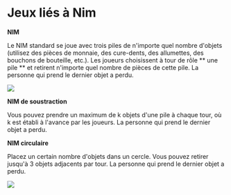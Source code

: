 # Jeux liés à Nim

**NIM**

Le NIM standard se joue avec trois piles de n'importe quel nombre d'objets (utilisez des pièces de monnaie, des cure-dents, des allumettes, des bouchons de bouteille, etc.). Les joueurs choisissent à tour de rôle ** une pile ** et retirent n'importe quel nombre de pièces de cette pile. La personne qui prend le dernier objet a perdu.

![](https://github.com/supportingami/sami-maths-club/blob/master/maths-club-pack/images/nim-related-games-1.png?raw=true)

**NIM de soustraction**

Vous pouvez prendre un maximum de k objets d'une pile à chaque tour, où k est établi à l'avance par les joueurs. La personne qui prend le dernier objet a perdu.

**NIM circulaire**

Placez un certain nombre d'objets dans un cercle. Vous pouvez retirer jusqu'à 3 objets adjacents par tour. La personne qui prend le dernier objet a perdu.

![](https://github.com/supportingami/sami-maths-club/blob/master/maths-club-pack/images/nim-related-games-2.png?raw=true)
